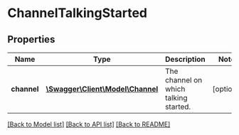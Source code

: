 # ChannelTalkingStarted

## Properties
Name | Type | Description | Notes
------------ | ------------- | ------------- | -------------
**channel** | [**\Swagger\Client\Model\Channel**](Channel.md) | The channel on which talking started. | [optional] 

[[Back to Model list]](../README.md#documentation-for-models) [[Back to API list]](../README.md#documentation-for-api-endpoints) [[Back to README]](../README.md)


